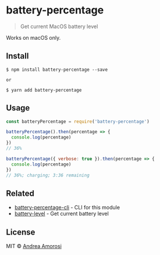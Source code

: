 # battery-percentage

> Get current MacOS battery level

Works on macOS only.

## Install
```
$ npm install battery-percentage --save

or

$ yarn add battery-percentage
```

## Usage
```js
const batteryPercentage = require('battery-percentage')

batteryPercentage().then(percentage => {
  console.log(percentage)
})
// 36%

batteryPercentage({ verbose: true }).then(percentage => {
  console.log(percentage)
})
// 36%; charging; 3:36 remaining
```

## Related
- [battery-percentage-cli](https://github.com/dreamorosi/battery-percentage-cli) -  CLI for this module
- [battery-level](https://github.com/gillstrom/battery-level) - Get current battery level

## License
MIT © [Andrea Amorosi](https://dreamorosi.com)
